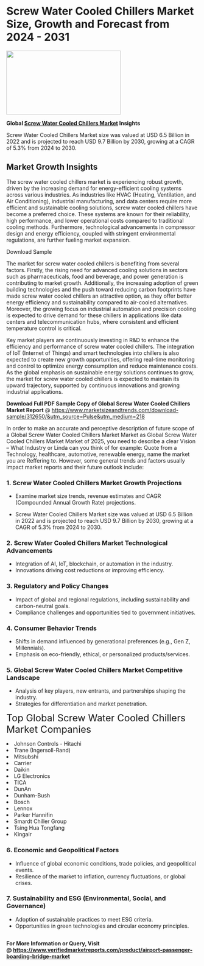 <H1>Screw Water Cooled Chillers Market Size, Growth and Forecast from 2024 - 2031</H1><img class="aligncenter size-medium wp-image-584254" src="https://thirdeyenews.in/wp-content/uploads/2024/09/Global-Market-Research-300x168.jpeg" alt="" width="300" height="168" /><p><strong>Global&nbsp;<a href="https://www.marketsizeandtrends.com/download-sample/312650/&amp;utm_source=Pulse&amp;utm_medium=218">Screw Water Cooled Chillers Market</a> Insights</strong></p><p>Screw Water Cooled Chillers Market size was valued at USD 6.5 Billion in 2022 and is projected to reach USD 9.7 Billion by 2030, growing at a CAGR of 5.3% from 2024 to 2030.</p><p><h2>Market Growth Insights</h2> <p>The screw water cooled chillers market is experiencing robust growth, driven by the increasing demand for energy-efficient cooling systems across various industries. As industries like HVAC (Heating, Ventilation, and Air Conditioning), industrial manufacturing, and data centers require more efficient and sustainable cooling solutions, screw water cooled chillers have become a preferred choice. These systems are known for their reliability, high performance, and lower operational costs compared to traditional cooling methods. Furthermore, technological advancements in compressor design and energy efficiency, coupled with stringent environmental regulations, are further fueling market expansion.</p> <p>Download Sample</p> <p>The market for screw water cooled chillers is benefiting from several factors. Firstly, the rising need for advanced cooling solutions in sectors such as pharmaceuticals, food and beverage, and power generation is contributing to market growth. Additionally, the increasing adoption of green building technologies and the push toward reducing carbon footprints have made screw water cooled chillers an attractive option, as they offer better energy efficiency and sustainability compared to air-cooled alternatives. Moreover, the growing focus on industrial automation and precision cooling is expected to drive demand for these chillers in applications like data centers and telecommunication hubs, where consistent and efficient temperature control is critical.</p> <p>Key market players are continuously investing in R&D to enhance the efficiency and performance of screw water cooled chillers. The integration of IoT (Internet of Things) and smart technologies into chillers is also expected to create new growth opportunities, offering real-time monitoring and control to optimize energy consumption and reduce maintenance costs. As the global emphasis on sustainable energy solutions continues to grow, the market for screw water cooled chillers is expected to maintain its upward trajectory, supported by continuous innovations and growing industrial applications.</p> <p></p><p><span class=""><strong>Download Full PDF Sample Copy of Global Screw Water Cooled Chillers Market Report</strong> @ <a href="https://www.marketsizeandtrends.com/download-sample/312650/&amp;utm_source=Pulse&amp;utm_medium=218" target="_blank">https://www.marketsizeandtrends.com/download-sample/312650/&amp;utm_source=Pulse&amp;utm_medium=218</a></span></p><p>In order to make an accurate and perceptive description of future scope of a Global&nbsp;Screw Water Cooled Chillers Market Market as Global&nbsp;Screw Water Cooled Chillers Market Market of 2025, you need to describe a clear Vision &ndash; What Industry or Linda can you think of for example: Quote from a Technology, healthcare, automotive, renewable energy, name the market you are Reffering to. However, some general trends and factors usually impact market reports and their future outlook include:</p><h3>1.&nbsp;<strong>Screw Water Cooled Chillers Market Growth Projections</strong></h3><ul><li>Examine market size trends, revenue estimates and CAGR (Compounded Annual Growth Rate) projections.</li><li><p>Screw Water Cooled Chillers Market size was valued at USD 6.5 Billion in 2022 and is projected to reach USD 9.7 Billion by 2030, growing at a CAGR of 5.3% from 2024 to 2030.</p></li></ul><h3>2.&nbsp;<strong>Screw Water Cooled Chillers Market Technological Advancements</strong></h3><ul><li>Integration of AI, IoT, blockchain, or automation in the industry.</li><li>Innovations driving cost reductions or improving efficiency.</li></ul><h3>3.&nbsp;<strong>Regulatory and Policy Changes</strong></h3><ul><li>Impact of global and regional regulations, including sustainability and carbon-neutral goals.</li><li>Compliance challenges and opportunities tied to government initiatives.</li></ul><h3>4.&nbsp;<strong>Consumer Behavior Trends</strong></h3><ul><li>Shifts in demand influenced by generational preferences (e.g., Gen Z, Millennials).</li><li>Emphasis on eco-friendly, ethical, or personalized products/services.</li></ul><h3>5.&nbsp;<strong>Global Screw Water Cooled Chillers Market Competitive Landscape</strong></h3><ul><li>Analysis of key players, new entrants, and partnerships shaping the industry.</li><li>Strategies for differentiation and market penetration.</li></ul><p data-pm-slice="1 1 []"><span style="color: inherit; font-family: inherit; font-size: 25px;">Top Global Screw Water Cooled Chillers Market Companies</span></p><div class="" data-test-id=""><p><li>Johnson Controls - Hitachi</li><li> Trane (Ingersoll-Rand)</li><li> Mitsubshi</li><li> Carrier</li><li> Daikin</li><li> LG Electronics</li><li> TICA</li><li> DunAn</li><li> Dunham-Bush</li><li> Bosch</li><li> Lennox</li><li> Parker Hannifin</li><li> Smardt Chiller Group</li><li> Tsing Hua Tongfang</li><li> Kingair</li></p></div><h3>6.&nbsp;<strong>Economic and Geopolitical Factors</strong></h3><ul><li>Influence of global economic conditions, trade policies, and geopolitical events.</li><li>Resilience of the market to inflation, currency fluctuations, or global crises.</li></ul><h3>7.&nbsp;<strong>Sustainability and ESG (Environmental, Social, and Governance)</strong></h3><ul><li>Adoption of sustainable practices to meet ESG criteria.</li><li>Opportunities in green technologies and circular economy principles.</li></ul><h2><strong style="font-size: 14px;">For More Information or Query, Visit @&nbsp;</strong><a style="background-color: #ffffff; font-size: 14px;" href="https://www.marketsizeandtrends.com/report/screw-water-cooled-chillers-market/" target="_blank">https://www.verifiedmarketreports.com/product/airport-passenger-boarding-bridge-market</a></h2>
